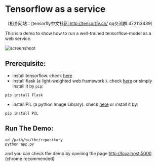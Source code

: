 # Tensorflow as a service

（相关网站：[tensorfly中文社区]http://tensorfly.cn/  qq交流群 472113439）

This is a demo  to show how to run a well-trained tensorflow-model as a web service.

![screenshoot](http://tensorfly.cn/images/qqq.gif)

## Prerequisite:

- install tensorflow. check [here](http://tensorfly.cn/tfdoc/get_started/os_setup.html)
- install flask (a light-weighted web framework ). check [here](http://flask.pocoo.org/docs/0.10/installation/) or simply install it by ```pip```:
```
pip install Flask
```
- install PIL (a python Image Library). check [here](http://effbot.org/zone/pil-changes-115.htm) or install it by:
```
pip install PIL
```

## Run The Demo:
```
cd /path/to/the/repository
python app.py
```
and you can check the demo by opening the page [http://localhost:5000](http://localhost:5000) (chrome recommended)


